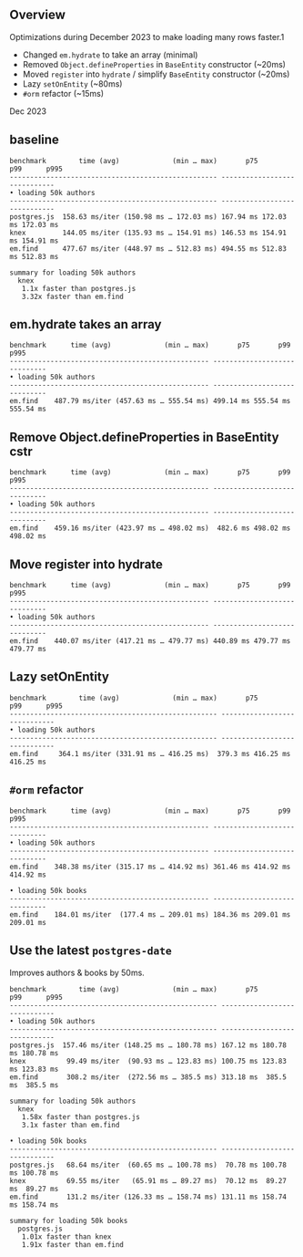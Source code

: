 
## Overview

Optimizations during December 2023 to make loading many rows faster.1

* Changed `em.hydrate` to take an array (minimal)
* Removed `Object.defineProperties` in `BaseEntity` constructor (~20ms)
* Moved `register` into `hydrate` / simplify `BaseEntity` constructor (~20ms)
* Lazy `setOnEntity` (~80ms)
* `#orm` refactor (~15ms)

Dec 2023

## baseline

```
benchmark        time (avg)             (min … max)       p75       p99      p995
--------------------------------------------------- -----------------------------
• loading 50k authors
--------------------------------------------------- -----------------------------
postgres.js  158.63 ms/iter (150.98 ms … 172.03 ms) 167.94 ms 172.03 ms 172.03 ms
knex         144.05 ms/iter (135.93 ms … 154.91 ms) 146.53 ms 154.91 ms 154.91 ms
em.find      477.67 ms/iter (448.97 ms … 512.83 ms) 494.55 ms 512.83 ms 512.83 ms

summary for loading 50k authors
  knex
   1.1x faster than postgres.js
   3.32x faster than em.find
```

## em.hydrate takes an array

```
benchmark      time (avg)             (min … max)       p75       p99      p995
------------------------------------------------- -----------------------------
• loading 50k authors
------------------------------------------------- -----------------------------
em.find    487.79 ms/iter (457.63 ms … 555.54 ms) 499.14 ms 555.54 ms 555.54 ms
```

## Remove Object.defineProperties in BaseEntity cstr

```
benchmark      time (avg)             (min … max)       p75       p99      p995
------------------------------------------------- -----------------------------
• loading 50k authors
------------------------------------------------- -----------------------------
em.find    459.16 ms/iter (423.97 ms … 498.02 ms)  482.6 ms 498.02 ms 498.02 ms
```

## Move register into hydrate

```
benchmark      time (avg)             (min … max)       p75       p99      p995
------------------------------------------------- -----------------------------
• loading 50k authors
------------------------------------------------- -----------------------------
em.find    440.07 ms/iter (417.21 ms … 479.77 ms) 440.89 ms 479.77 ms 479.77 ms
```

## Lazy setOnEntity

```
benchmark        time (avg)             (min … max)       p75       p99      p995
--------------------------------------------------- -----------------------------
• loading 50k authors
--------------------------------------------------- -----------------------------
em.find     364.1 ms/iter (331.91 ms … 416.25 ms)  379.3 ms 416.25 ms 416.25 ms
```

## `#orm` refactor

```
benchmark      time (avg)             (min … max)       p75       p99      p995
------------------------------------------------- -----------------------------
• loading 50k authors
------------------------------------------------- -----------------------------
em.find    348.38 ms/iter (315.17 ms … 414.92 ms) 361.46 ms 414.92 ms 414.92 ms

• loading 50k books
------------------------------------------------- -----------------------------
em.find    184.01 ms/iter  (177.4 ms … 209.01 ms) 184.36 ms 209.01 ms 209.01 ms
```

## Use the latest `postgres-date`

Improves authors & books by 50ms.

```
benchmark        time (avg)             (min … max)       p75       p99      p995
--------------------------------------------------- -----------------------------
• loading 50k authors
--------------------------------------------------- -----------------------------
postgres.js  157.46 ms/iter (148.25 ms … 180.78 ms) 167.12 ms 180.78 ms 180.78 ms
knex          99.49 ms/iter  (90.93 ms … 123.83 ms) 100.75 ms 123.83 ms 123.83 ms
em.find       308.2 ms/iter  (272.56 ms … 385.5 ms) 313.18 ms  385.5 ms  385.5 ms

summary for loading 50k authors
  knex
   1.58x faster than postgres.js
   3.1x faster than em.find

• loading 50k books
--------------------------------------------------- -----------------------------
postgres.js   68.64 ms/iter  (60.65 ms … 100.78 ms)  70.78 ms 100.78 ms 100.78 ms
knex          69.55 ms/iter   (65.91 ms … 89.27 ms)  70.12 ms  89.27 ms  89.27 ms
em.find       131.2 ms/iter (126.33 ms … 158.74 ms) 131.11 ms 158.74 ms 158.74 ms

summary for loading 50k books
  postgres.js
   1.01x faster than knex
   1.91x faster than em.find
```

